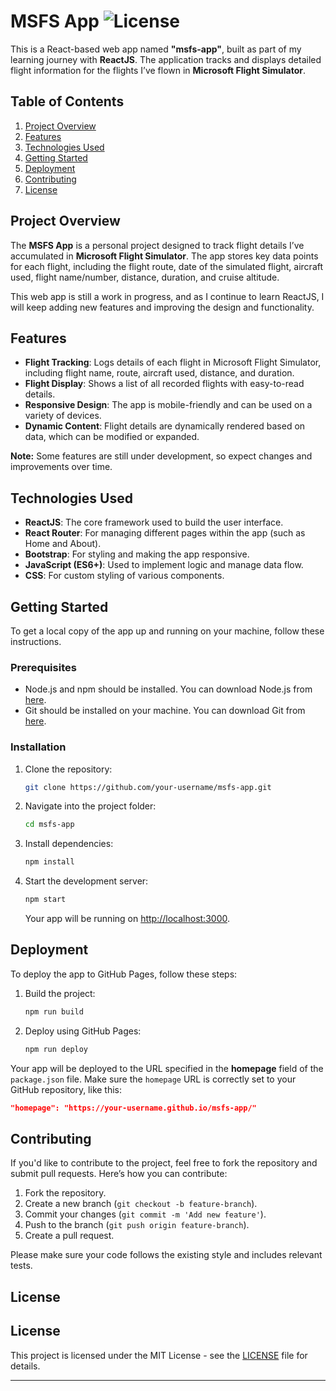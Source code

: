 # **MSFS App** ![License](https://img.shields.io/badge/license-MIT-green)


This is a React-based web app named **"msfs-app"**, built as part of my learning journey with **ReactJS**. The application tracks and displays detailed flight information for the flights I’ve flown in **Microsoft Flight Simulator**.

## **Table of Contents**
1. [Project Overview](#project-overview)
2. [Features](#features)
3. [Technologies Used](#technologies-used)
4. [Getting Started](#getting-started)
5. [Deployment](#deployment)
6. [Contributing](#contributing)
7. [License](#license)

## **Project Overview**
The **MSFS App** is a personal project designed to track flight details I’ve accumulated in **Microsoft Flight Simulator**. The app stores key data points for each flight, including the flight route, date of the simulated flight, aircraft used, flight name/number, distance, duration, and cruise altitude.

This web app is still a work in progress, and as I continue to learn ReactJS, I will keep adding new features and improving the design and functionality.

## **Features**
- **Flight Tracking**: Logs details of each flight in Microsoft Flight Simulator, including flight name, route, aircraft used, distance, and duration.
- **Flight Display**: Shows a list of all recorded flights with easy-to-read details.
- **Responsive Design**: The app is mobile-friendly and can be used on a variety of devices.
- **Dynamic Content**: Flight details are dynamically rendered based on data, which can be modified or expanded.

**Note:** Some features are still under development, so expect changes and improvements over time.

## **Technologies Used**
- **ReactJS**: The core framework used to build the user interface.
- **React Router**: For managing different pages within the app (such as Home and About).
- **Bootstrap**: For styling and making the app responsive.
- **JavaScript (ES6+)**: Used to implement logic and manage data flow.
- **CSS**: For custom styling of various components.

## **Getting Started**

To get a local copy of the app up and running on your machine, follow these instructions.

### **Prerequisites**
- Node.js and npm should be installed. You can download Node.js from [here](https://nodejs.org/).
- Git should be installed on your machine. You can download Git from [here](https://git-scm.com/).

### **Installation**
1. Clone the repository:
   ```bash
   git clone https://github.com/your-username/msfs-app.git
   ```
2. Navigate into the project folder:
   ```bash
   cd msfs-app
   ```
3. Install dependencies:
   ```bash
   npm install
   ```

4. Start the development server:
   ```bash
   npm start
   ```
   Your app will be running on [http://localhost:3000](http://localhost:3000).

## **Deployment**

To deploy the app to GitHub Pages, follow these steps:

1. Build the project:
   ```bash
   npm run build
   ```

2. Deploy using GitHub Pages:
   ```bash
   npm run deploy
   ```

Your app will be deployed to the URL specified in the **homepage** field of the `package.json` file. Make sure the `homepage` URL is correctly set to your GitHub repository, like this:
```json
"homepage": "https://your-username.github.io/msfs-app/"
```

## **Contributing**

If you'd like to contribute to the project, feel free to fork the repository and submit pull requests. Here’s how you can contribute:

1. Fork the repository.
2. Create a new branch (`git checkout -b feature-branch`).
3. Commit your changes (`git commit -m 'Add new feature'`).
4. Push to the branch (`git push origin feature-branch`).
5. Create a pull request.

Please make sure your code follows the existing style and includes relevant tests.

## **License**

## License
This project is licensed under the MIT License - see the [LICENSE](./LICENSE) file for details.

---
